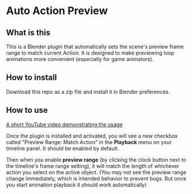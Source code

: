 # Auto Action Preview

## What is this

This is a Blender plugin that automatically sets the scene's preview frame range to match current Action. It is designed to make previewing loop animations more convenient (especially for game animators).

## How to install

Download this repo as a zip file and install it in Blender preferences.

## How to use

[A short YouTube video demonstrating the usage](https://www.youtube.com/watch?v=HqjspZQFrVA)

Once the plugin is installed and activated, you will see a new checkbox called "Preview Range: Match Action" in the **Playback** menu on your timeline panel. It should be enabled by default.

Then when you enable **preview range** (by clicking the clock button next to the timeline's frame range setting), it will match the length of whichever action you select on the active object. (You may not see the preview range change immediately, which is intended behavior to prevent bugs. But once you start animation playback it should work automatically)